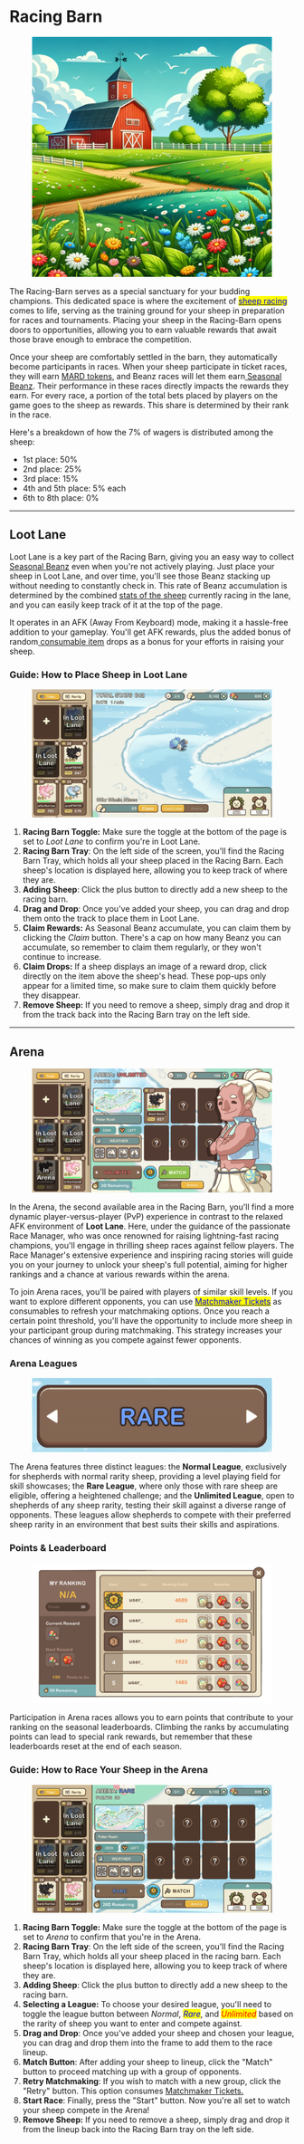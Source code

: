 # Racing Barn

<figure><img src="../.gitbook/assets/racing barn.png" alt=""><figcaption></figcaption></figure>

The Racing-Barn serves as a special sanctuary for your budding champions. This dedicated space is where the excitement of [<mark style="color:blue;">sheep racing</mark>](sheep-racing/) comes to life, serving as the training ground for your sheep in preparation for races and tournaments. Placing your sheep in the Racing-Barn opens doors to opportunities, allowing you to earn valuable rewards that await those brave enough to embrace the competition.



Once your sheep are comfortably settled in the barn, they automatically become participants in races. When your sheep participate in ticket races, they will earn [MARD tokens](currency.md), and Beanz races will let them earn[ Seasonal Beanz](currency.md). Their performance in these races directly impacts the rewards they earn. For every race, a portion of the total bets placed by players on the game goes to the sheep as rewards. This share is determined by their rank in the race.

&#x20;Here's a breakdown of how the 7% of wagers is distributed among the sheep:

* 1st place: 50%
* 2nd place: 25%
* 3rd place: 15%
* 4th and 5th place: 5% each
* 6th to 8th place: 0%



***

## **Loot Lane**

Loot Lane is a key part of the Racing Barn, giving you an easy way to collect [Seasonal Beanz](currency.md) even when you're not actively playing. Just place your sheep in Loot Lane, and over time, you'll see those Beanz stacking up without needing to constantly check in. This rate of Beanz accumulation is determined by the combined [stats of the sheep](sheep/attributes-and-training.md) currently racing in the lane, and you can easily keep track of it at the top of the page.

It operates in an AFK (Away From Keyboard) mode, making it a hassle-free addition to your gameplay. You'll get AFK rewards, plus the added bonus of random[ consumable item](consumable-items.md) drops as a bonus for your efforts in raising your sheep.



### Guide: How to Place Sheep in Loot Lane

<figure><img src="../.gitbook/assets/Add Remove Sheep from Loot Lane GIF.gif" alt=""><figcaption></figcaption></figure>

1. **Racing Barn Toggle:** Make sure the toggle at the bottom of the page is set to _Loot Lane_ to confirm you're in Loot Lane.
2. **Racing Barn Tray**: On the left side of the screen, you'll find the Racing Barn Tray, which holds all your sheep placed in the Racing Barn. Each sheep's location is displayed here, allowing you to keep track of where they are.
3. **Adding Sheep**: Click the plus button to directly add a new sheep to the racing barn.
4. **Drag and Drop**: Once you've added your sheep, you can drag and drop them onto the track to place them in Loot Lane.
5. **Claim Rewards:** As Seasonal Beanz accumulate, you can claim them by clicking the _Claim_ button. There's a cap on how many Beanz you can accumulate, so remember to claim them regularly, or they won't continue to increase.
6. **Claim Drops:** If a sheep displays an image of a reward drop, click directly on the item above the sheep's head. These pop-ups only appear for a limited time, so make sure to claim them quickly before they disappear.
7. **Remove Sheep:** If you need to remove a sheep, simply drag and drop it from the track back into the Racing Barn tray on the left side.



***

## Arena

<figure><img src="../.gitbook/assets/Untitled (13) (1).png" alt=""><figcaption></figcaption></figure>

In the Arena, the second available area in the Racing Barn, you'll find a more dynamic player-versus-player (PvP) experience in contrast to the relaxed AFK environment of **Loot Lane**. Here, under the guidance of the passionate Race Manager, who was once renowned for raising lightning-fast racing champions, you'll engage in thrilling sheep races against fellow players. The Race Manager's extensive experience and inspiring racing stories will guide you on your journey to unlock your sheep's full potential, aiming for higher rankings and a chance at various rewards within the arena.



To join Arena races, you'll be paired with players of similar skill levels. If you want to explore different opponents, you can use [<mark style="color:blue;">Matchmaker Tickets</mark>](consumable-items.md) as consumables to refresh your matchmaking options. Once you reach a certain point threshold, you'll have the opportunity to include more sheep in your participant group during matchmaking. This strategy increases your chances of winning as you compete against fewer opponents.



### **Arena Leagues**

<figure><img src="../.gitbook/assets/Arena.gif" alt=""><figcaption></figcaption></figure>

The Arena features three distinct leagues: the **Normal League**, exclusively for shepherds with normal rarity sheep, providing a level playing field for skill showcases; the **Rare League**, where only those with rare sheep are eligible, offering a heightened challenge; and the **Unlimited League**, open to shepherds of any sheep rarity, testing their skill against a diverse range of opponents. These leagues allow shepherds to compete with their preferred sheep rarity in an environment that best suits their skills and aspirations.



### Points & Leaderboard

<figure><img src="../.gitbook/assets/Untitled (27) (1).png" alt=""><figcaption></figcaption></figure>

Participation in Arena races allows you to earn points that contribute to your ranking on the seasonal leaderboards. Climbing the ranks by accumulating points can lead to special rank rewards, but remember that these leaderboards reset at the end of each season.



### Guide: How to Race Your Sheep in the Arena

<figure><img src="../.gitbook/assets/Add Remove sheep to Arena Lineup GIF.gif" alt=""><figcaption></figcaption></figure>

1. **Racing Barn Toggle:** Make sure the toggle at the bottom of the page is set to _Arena_ to confirm that you're in the Arena.
2. **Racing Barn Tray**: On the left side of the screen, you'll find the Racing Barn Tray, which holds all your sheep placed in the racing barn. Each sheep's location is displayed here, allowing you to keep track of where they are.
3. **Adding Sheep**: Click the plus button to directly add a new sheep to the racing barn.
4. **Selecting a League:** To choose your desired league, you'll need to toggle the league button between _Normal_, _<mark style="color:blue;">Rare</mark>_, and _<mark style="color:red;">Unlimited</mark>_ based on the rarity of sheep you want to enter and compete against.
5. **Drag and Drop**: Once you've added your sheep and chosen your league, you can drag and drop them into the frame to add them to the race lineup.
6. **Match Button**: After adding your sheep to lineup, click the "Match" button to proceed matching up with a group of opponents.
7. **Retry Matchmaking**: If you wish to match with a new group, click the "Retry" button. This option consumes [Matchmaker Tickets.](consumable-items.md)
8. **Start Race**: Finally, press the "Start" button. Now you're all set to watch your sheep compete in the Arena!
9. **Remove Sheep:** If you need to remove a sheep, simply drag and drop it from the lineup back into the Racing Barn tray on the left side.
